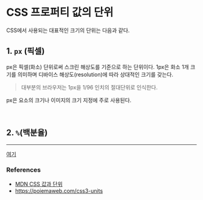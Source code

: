 # CSS 프로퍼티 값의 단위

CSS에서 사용되는 대표적인 크기의 단위는 다음과 같다.


## 1. `px` (픽셀)
px은 픽셀(화소) 단위로써 스크린 해상도를 기준으로 하는 단위이다. 1px은 화소 1개 크기를 의미하며 디바이스 해상도(resolution)에 따라 상대적인 크기를 갖는다.

> 대부분의 브라우저는 1px을 1/96 인치의 절대단위로 인식한다.

px은 요소의 크기나 이미지의 크기 지정에 주로 사용된다.

<br>

## 2. `%`(백분율)

---

[여기](https://developer.mozilla.org/ko/docs/Learn/CSS/Building_blocks/Values_and_units)


### References
- [MDN CSS 값과 단위](https://developer.mozilla.org/ko/docs/Learn/CSS/Building_blocks/Values_and_units)
- https://poiemaweb.com/css3-units

